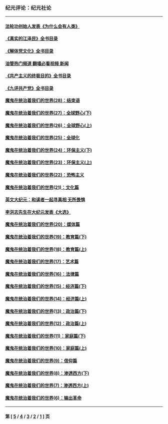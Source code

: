 ### 纪元评论：纪元社论
---
#### [法轮功创始人发表《为什么会有人类》](../../pages/nsc422/n13912117.md?02010330) 
#### [《真实的江泽民》全书目录](../../pages/nsc422/n13721399.md?02010330) 
#### [《解体党文化》全书目录](../../pages/nsc422/n13721157.md?02010330) 
#### [油管热门频道 翻墙必看视频 新闻](ok?02010330)
#### [《共产主义的终极目的》全书目录](../../pages/nsc422/n13721048.md?02010330) 
#### [《九评共产党》全书目录](../../pages/nsc422/n13708085.md?02010330) 
#### [魔鬼在统治着我们的世界(28)：结束语](../../pages/nsc422/n10936246.md?02010330) 
#### [魔鬼在统治着我们的世界(27)：全球野心(下)](../../pages/nsc422/n10928319.md?02010330) 
#### [魔鬼在统治着我们的世界(26)：全球野心(上)](../../pages/nsc422/n10900318.md?02010330) 
#### [魔鬼在统治着我们的世界(25)：全球化](../../pages/nsc422/n10788205.md?02010330) 
#### [魔鬼在统治着我们的世界(24)：环保主义(下)](../../pages/nsc422/n10695307.md?02010330) 
#### [魔鬼在统治着我们的世界(23)：环保主义(上)](../../pages/nsc422/n10688613.md?02010330) 
#### [魔鬼在统治着我们的世界(22)：恐怖主义](../../pages/nsc422/n10614727.md?02010330) 
#### [魔鬼在统治着我们的世界(21)：文化篇](../../pages/nsc422/n10597706.md?02010330) 
#### [英文大纪元：和读者一起寻真相 无所畏惧](../../pages/nsc422/n12542027.md?02010330) 
#### [李洪志先生在大纪元发表《大选》](../../pages/nsc422/n12534746.md?02010330) 
#### [魔鬼在统治着我们的世界(20)：媒体篇](../../pages/nsc422/n10586579.md?02010330) 
#### [魔鬼在统治着我们的世界(19)：教育篇(下)](../../pages/nsc422/n10564808.md?02010330) 
#### [魔鬼在统治着我们的世界(18)：教育篇(上)](../../pages/nsc422/n10526970.md?02010330) 
#### [魔鬼在统治着我们的世界(17)：艺术篇](../../pages/nsc422/n10499093.md?02010330) 
#### [魔鬼在统治着我们的世界(16)：法律篇](../../pages/nsc422/n10485969.md?02010330) 
#### [魔鬼在统治着我们的世界(15)：经济篇(下)](../../pages/nsc422/n10469975.md?02010330) 
#### [魔鬼在统治着我们的世界(14)：经济篇(上)](../../pages/nsc422/n10457370.md?02010330) 
#### [魔鬼在统治着我们的世界(13)：政治篇(下)](../../pages/nsc422/n10448270.md?02010330) 
#### [魔鬼在统治着我们的世界(12)：政治篇(上)](../../pages/nsc422/n10444576.md?02010330) 
#### [魔鬼在统治着我们的世界(11)：家庭篇(下)](../../pages/nsc422/n10440961.md?02010330) 
#### [魔鬼在统治着我们的世界(10)：家庭篇(上)](../../pages/nsc422/n10435448.md?02010330) 
#### [魔鬼在统治着我们的世界(9)：信仰篇](../../pages/nsc422/n10432159.md?02010330) 
#### [魔鬼在统治着我们的世界(8)：渗透西方(下)](../../pages/nsc422/n10429603.md?02010330) 
#### [魔鬼在统治着我们的世界(7)：渗透西方(上)](../../pages/nsc422/n10426013.md?02010330) 
#### [魔鬼在统治着我们的世界(6)：输出革命](../../pages/nsc422/n10421536.md?02010330) 

---
#### 第 [ [5](./5.md?02010330) / [4](./4.md?02010330) / [3](./3.md?02010330) / [2](./2.md?02010330) / [1](./1.md?02010330) ] 页
